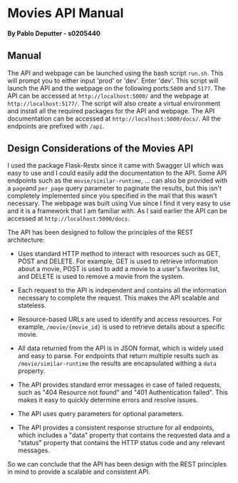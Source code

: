 # Movies API Manual
#### By Pablo Deputter - s0205440

## Manual
The API and webpage can be launched using the bash script ```run.sh```. This will prompt you to either input 'prod' or 'dev'. Enter 'dev'.
This script will launch the API and the webpage on the following ports:`5000` and `5177`.
The API can be accessed at `http://localhost:5000/` and the webpage at `http://localhost:5177/`. The script will
also create a virtual environment and install all the required packages for the API and webpage. The API documentation 
can be accessed at `http://localhost:5000/docs/`. All the endpoints are prefixed with `/api`.

## Design Considerations of the Movies API

I used the package Flask-Restx since it came with Swagger UI which was easy to use and I could easily add the documentation to the API.
Some API endpoints such as the `movie/similar-runtime`, ... can also be provided with a `page`and `per_page` query parameter to paginate the results, but this isn't 
completely implemented since you specified in the mail that this wasn't necessary.
The webpage was built using Vue since I find it very easy to use and it is a framework that I am familiar with. As I said earlier the API can be accessed at `http://localhost:5000/docs`.

The API has been designed to follow the principles of the REST architecture:
* Uses standard HTTP method to interact with resources such as GET, POST and DELETE. For example, GET is used to retrieve information about a movie, POST is used to add a movie to a user's favorites list, and DELETE is used to remove a movie from the system.
* Each request to the API is independent and contains all the information necessary to complete the request. This makes the API scalable and stateless.

* Resource-based URLs are used to identify and access resources. For example, `/movie/{movie_id}` is used to retrieve details about a specific movie.

* All data returned from the API is in JSON format, which is widely used and easy to parse. For endpoints that return multiple results such as `/movie/similar-runtime` the results are encapsulated withing a `data` property.

* The API provides standard error messages in case of failed requests, such as "404 Resource not found" and "401 Authentication failed". This makes it easy to quickly determine errors and resolve issues.

* The API uses query parameters for optional parameters.

* The API provides a consistent response structure for all endpoints, which includes a "data" property that contains the requested data and a "status" property that contains the HTTP status code and any relevant messages.


So we can conclude that the API has been design with the REST principles in mind to provide a scalable and consistent API.